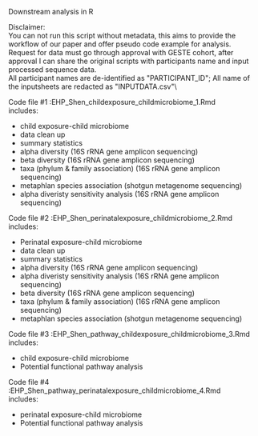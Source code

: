 Downstream analysis in R

Disclaimer:\
You can not run this script without metadata, this aims to provide the workflow of our paper and offer pseudo code example for analysis.\
Request for data must go through approval with GESTE cohort, after approval I can share the original scripts with participants name and input processed sequence data.\
All participant names are de-identified as "PARTICIPANT_ID"; All name of the inputsheets are redacted as "INPUTDATA.csv"\

Code file #1 :EHP_Shen_childexposure_childmicrobiome_1.Rmd \
includes:
- child exposure-child microbiome
- data clean up
- summary statistics
- alpha diversity (16S rRNA gene amplicon sequencing)
- beta diversity (16S rRNA gene amplicon sequencing)
- taxa (phylum & family association) (16S rRNA gene amplicon sequencing)
- metaphlan species association (shotgun metagenome sequencing)
- alpha diveristy sensitivity analysis (16S rRNA gene amplicon sequencing)


Code file #2 :EHP_Shen_perinatalexposure_childmicrobiome_2.Rmd \
includes:
- Perinatal exposure-child microbiome
- data clean up
- summary statistics
- alpha diversity (16S rRNA gene amplicon sequencing)
- alpha diveristy sensitivity analysis (16S rRNA gene amplicon sequencing)
- beta diversity (16S rRNA gene amplicon sequencing)
- taxa (phylum & family association) (16S rRNA gene amplicon sequencing)
- metaphlan species association (shotgun metagenome sequencing)


Code file #3 :EHP_Shen_pathway_childexposure_childmicrobiome_3.Rmd \
includes:
- child exposure-child microbiome
- Potential functional pathway analysis

Code file #4 :EHP_Shen_pathway_perinatalexposure_childmicrobiome_4.Rmd \
includes:
- perinatal exposure-child microbiome
- Potential functional pathway analysis
